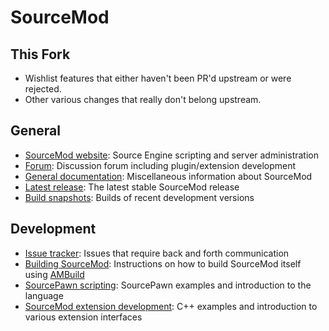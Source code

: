 SourceMod
=========

This Fork
-------
- Wishlist features that either haven't been PR'd upstream or were rejected.
- Other various changes that really don't belong upstream.


General
-------
- [SourceMod website](http://www.sourcemod.net): Source Engine scripting and server administration
- [Forum](https://forums.alliedmods.net/forumdisplay.php?f=52): Discussion forum including plugin/extension development
- [General documentation](https://wiki.alliedmods.net/Category:SourceMod_Documentation): Miscellaneous information about SourceMod
- [Latest release](http://www.sourcemod.net/downloads.php): The latest stable SourceMod release
- [Build snapshots](http://www.sourcemod.net/snapshots.php): Builds of recent development versions
 
Development
-----------
- [Issue tracker](https://bugs.alliedmods.net): Issues that require back and forth communication
- [Building SourceMod](https://wiki.alliedmods.net/Building_SourceMod): Instructions on how to build SourceMod itself using [AMBuild](https://github.com/alliedmodders/ambuild)
- [SourcePawn scripting](https://wiki.alliedmods.net/Category:SourceMod_Scripting): SourcePawn examples and introduction to the language
- [SourceMod extension development](https://wiki.alliedmods.net/Category:SourceMod_Development): C++ examples and introduction to various extension interfaces
